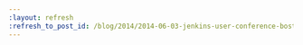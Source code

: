 ```yaml
---
:layout: refresh
:refresh_to_post_id: /blog/2014/2014-06-03-jenkins-user-conference-boston-is-around-the-corner
---
```

